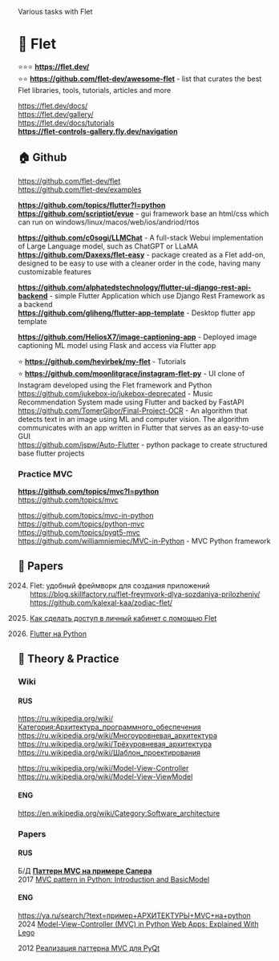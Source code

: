 Various tasks with Flet                  

# 🌋 Flet                 
⭐⭐⭐ **https://flet.dev/**                 
⭐⭐ **https://github.com/flet-dev/awesome-flet** - list that curates the best Flet libraries, tools, tutorials, articles and more                               

https://flet.dev/docs/               
https://flet.dev/gallery/              
https://flet.dev/docs/tutorials                    
**https://flet-controls-gallery.fly.dev/navigation**           

## 🏠 Github
https://github.com/flet-dev/flet                     
https://github.com/flet-dev/examples                  

**https://github.com/topics/flutter?l=python**     
**https://github.com/scriptiot/evue** - gui framework base an html/css which can run on windows/linux/macos/web/ios/andriod/rtos                   

**https://github.com/c0sogi/LLMChat** - A full-stack Webui implementation of Large Language model, such as ChatGPT or LLaMA                  
**https://github.com/Daxexs/flet-easy** - package created as a Flet add-on, designed to be easy to use with a cleaner order in the code, having many customizable features           

**https://github.com/alphatedstechnology/flutter-ui-django-rest-api-backend** - simple Flutter Application which use Django Rest Framework as a backend               
**https://github.com/gliheng/flutter-app-template** - Desktop flutter app template                         

**https://github.com/HeliosX7/image-captioning-app** - Deployed image captioning ML model using Flask and access via Flutter app                  

⭐ **https://github.com/hevirbek/my-flet** -  Tutorials                           
⭐ **https://github.com/moonlitgrace/instagram-flet-py** - UI clone of Instagram developed using the Flet framework and Python                                  
https://github.com/jukebox-io/jukebox-deprecated - Music Recommendation System made using Flutter and backed by FastAPI                   
https://github.com/TomerGibor/Final-Project-OCR - An algorithm that detects text in an image using ML and computer vision. The algorithm communicates with an app written in Flutter that serves as an easy-to-use GUI                       
https://github.com/jspw/Auto-Flutter - python package to create structured base flutter projects                     

### Practice MVC            
**https://github.com/topics/mvc?l=python**                     
https://github.com/topics/mvc                

https://github.com/topics/mvc-in-python                     
https://github.com/topics/python-mvc                       
https://github.com/topics/pyqt5-mvc                
https://github.com/williamniemiec/MVC-in-Python - MVC Python framework                 

## 📝 Papers
2024. Flet: удобный фреймворк для создания приложений https://blog.skillfactory.ru/flet-freymvork-dlya-sozdaniya-prilozheniy/
https://github.com/kalexal-kaa/zodiac-flet/
 
2024. [Как сделать доступ в личный кабинет с помощью Flet](https://habr.com/ru/companies/exolve/articles/831142)                  
2022. [Flutter на Python](https://habr.com/ru/articles/677734/)



 


## 🎩 Theory & Practice                                  
### Wiki                
#### RUS              
https://ru.wikipedia.org/wiki/Категория:Архитектура_программного_обеспечения                 
https://ru.wikipedia.org/wiki/Многоуровневая_архитектура                      
https://ru.wikipedia.org/wiki/Трёхуровневая_архитектура                       
https://ru.wikipedia.org/wiki/Шаблон_проектирования               

https://ru.wikipedia.org/wiki/Model-View-Controller                          
https://ru.wikipedia.org/wiki/Model-View-ViewModel                           

#### ENG              
https://en.wikipedia.org/wiki/Category:Software_architecture                

### Papers 
#### RUS              
Б/Д [**Паттерн MVC на примере Cапера**](https://tech-geek.ru/mvc-pattern-python/)                       
2017 [MVC pattern in Python: Introduction and BasicModel](https://www.giacomodebidda.com/posts/mvc-pattern-in-python-introduction-and-basicmodel/)                 


#### ENG                                  
https://ya.ru/search/?text=пример+АРХИТЕКТУРЫ+MVC+на+python                      
2024 [Model-View-Controller (MVC) in Python Web Apps: Explained With Lego](https://realpython.com/lego-model-view-controller-python/)                      

2012 [Реализация паттерна MVC для PyQt](https://habr.com/ru/articles/139454/)                 
